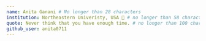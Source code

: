 ```yaml
---
name: Anita Ganani # No longer than 28 characters
institution: Northeastern Univeristy, USA 🚩 # no longer than 58 characters
quote: Never think that you have enough time. # no longer than 100 characters, avoid using quotes(") to guarantee the format remains the same.
github_user: anita0711
---
```


